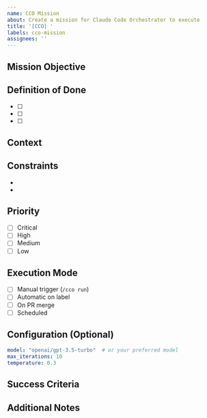 ```yaml
---
name: CCO Mission
about: Create a mission for Claude Code Orchestrator to execute
title: '[CCO] '
labels: cco-mission
assignees: ''
---
```


## Mission Objective
<!-- Provide a clear description of what needs to be accomplished -->

## Definition of Done
<!-- List specific, measurable criteria that must be met -->
- [ ] 
- [ ] 
- [ ] 

## Context
<!-- Any relevant background information, existing code, or requirements -->

## Constraints
<!-- Technical or business constraints that must be considered -->
- 
- 

## Priority
<!-- Select the priority level -->
- [ ] Critical
- [ ] High  
- [ ] Medium
- [ ] Low

## Execution Mode
<!-- How should this mission be executed? -->
- [ ] Manual trigger (`/cco run`)
- [ ] Automatic on label
- [ ] On PR merge
- [ ] Scheduled

## Configuration (Optional)
<!-- Override default CCO settings if needed -->
```yaml
model: "openai/gpt-3.5-turbo"  # or your preferred model
max_iterations: 10
temperature: 0.3
```

## Success Criteria
<!-- How will we know the mission succeeded? -->

## Additional Notes
<!-- Any other relevant information -->